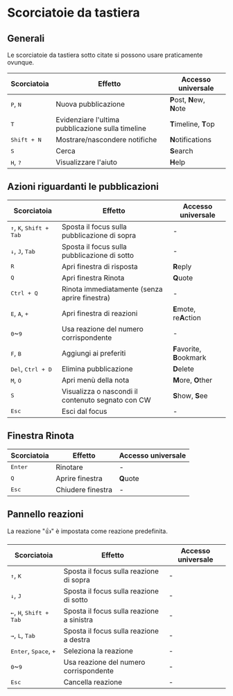 # Scorciatoie da tastiera

## Generali
Le scorciatoie da tastiera sotto citate si possono usare praticamente ovunque.
<table>
    <thead>
        <tr><th>Scorciatoia</th><th>Effetto</th><th>Accesso universale</th></tr>
    </thead>
    <tbody>
        <tr><td><kbd class="key">P</kbd>, <kbd class="key">N</kbd></td><td>Nuova pubblicazione</td><td><b>P</b>ost, <b>N</b>ew, <b>N</b>ote</td></tr>
        <tr><td><kbd class="key">T</kbd></td><td>Evidenziare l'ultima pubblicazione sulla timeline</td><td><b>T</b>imeline, <b>T</b>op</td></tr>
        <tr><td><kbd class="group"><kbd class="key">Shift</kbd> + <kbd class="key">N</kbd></kbd></td><td>Mostrare/nascondere notifiche</td><td><b>N</b>otifications</td></tr>
        <tr><td><kbd class="key">S</kbd></td><td>Cerca</td><td><b>S</b>earch</td></tr>
        <tr><td><kbd class="key">H</kbd>, <kbd class="key">?</kbd></td><td>Visualizzare l'aiuto</td><td><b>H</b>elp</td></tr>
    </tbody>
</table>

## Azioni riguardanti le pubblicazioni

<table>
    <thead>
        <tr><th>Scorciatoia</th><th>Effetto</th><th>Accesso universale</th></tr>
    </thead>
    <tbody>
        <tr><td><kbd class="key">↑</kbd>, <kbd class="key">K</kbd>, <kbd class="group"><kbd class="key">Shift</kbd> + <kbd class="key">Tab</kbd></kbd></td><td>Sposta il focus sulla pubblicazione di sopra</td><td>-</td></tr>
        <tr><td><kbd class="key">↓</kbd>, <kbd class="key">J</kbd>, <kbd class="key">Tab</kbd></td><td>Sposta il focus sulla pubblicazione di sotto</td><td>-</td></tr>
        <tr><td><kbd class="key">R</kbd></td><td>Apri finestra di risposta</td><td><b>R</b>eply</td></tr>
        <tr><td><kbd class="key">Q</kbd></td><td>Apri finestra Rinota</td><td><b>Q</b>uote</td></tr>
        <tr><td><kbd class="group"><kbd class="key">Ctrl</kbd> + <kbd class="key">Q</kbd></kbd></td><td>Rinota immediatamente (senza aprire finestra)</td><td>-</td></tr>
        <tr><td><kbd class="key">E</kbd>, <kbd class="key">A</kbd>, <kbd class="key">+</kbd></td><td>Apri finestra di reazioni</td><td><b>E</b>mote, re<b>A</b>ction</td></tr>
        <tr><td><kbd class="key">0</kbd>~<kbd class="key">9</kbd></td><td>Usa reazione del numero corrispondente</td><td>-</td></tr>
        <tr><td><kbd class="key">F</kbd>, <kbd class="key">B</kbd></td><td>Aggiungi ai preferiti</td><td><b>F</b>avorite, <b>B</b>ookmark</td></tr>
        <tr><td><kbd class="key">Del</kbd>, <kbd class="group"><kbd class="key">Ctrl</kbd> + <kbd class="key">D</kbd></kbd></td><td>Elimina pubblicazione</td><td><b>D</b>elete</tr>
        <tr><td><kbd class="key">M</kbd>, <kbd class="key">O</kbd></td><td>Apri menù della nota</td><td><b>M</b>ore, <b>O</b>ther</td></tr>
        <tr><td><kbd class="key">S</kbd></td><td>Visualizza o nascondi il contenuto segnato con CW</td><td><b>S</b>how, <b>S</b>ee</td></tr>
        <tr><td><kbd class="key">Esc</kbd></td><td>Esci dal focus</td><td>-</td></tr>
    </tbody>
</table>

## Finestra Rinota

<table>
    <thead>
        <tr><th>Scorciatoia</th><th>Effetto</th><th>Accesso universale</th></tr>
    </thead>
    <tbody>
        <tr><td><kbd class="key">Enter</kbd></td><td>Rinotare</td><td>-</td></tr>
        <tr><td><kbd class="key">Q</kbd></td><td>Aprire finestra</td><td><b>Q</b>uote</td></tr>
        <tr><td><kbd class="key">Esc</kbd></td><td>Chiudere finestra</td><td>-</td></tr>
    </tbody>
</table>

## Pannello reazioni
La reazione "👍" è impostata come reazione predefinita.
<table>
    <thead>
        <tr><th>Scorciatoia</th><th>Effetto</th><th>Accesso universale</th></tr>
    </thead>
    <tbody>
        <tr><td><kbd class="key">↑</kbd>, <kbd class="key">K</kbd></td><td>Sposta il focus sulla reazione di sopra</td><td>-</td></tr>
        <tr><td><kbd class="key">↓</kbd>, <kbd class="key">J</kbd></td><td>Sposta il focus sulla reazione di sotto</td><td>-</td></tr>
        <tr><td><kbd class="key">←</kbd>, <kbd class="key">H</kbd>, <kbd class="group"><kbd class="key">Shift</kbd> + <kbd class="key">Tab</kbd></kbd></td><td>Sposta il focus sulla reazione a sinistra</td><td>-</td></tr>
        <tr><td><kbd class="key">→</kbd>, <kbd class="key">L</kbd>, <kbd class="key">Tab</kbd></td><td>Sposta il focus sulla reazione a destra</td><td>-</td></tr>
        <tr><td><kbd class="key">Enter</kbd>, <kbd class="key">Space</kbd>, <kbd class="key">+</kbd></td><td>Seleziona la reazione</td><td>-</td></tr>
        <tr><td><kbd class="key">0</kbd>~<kbd class="key">9</kbd></td><td>Usa reazione del numero corrispondente </td><td>-</td></tr>
        <tr><td><kbd class="key">Esc</kbd></td><td>Cancella reazione</td><td>-</td></tr>
    </tbody>
</table>
